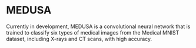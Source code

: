 # MEDUSA
Currently in development, MEDUSA is a convolutional neural network that is trained to classify six types of medical images from the Medical MNIST dataset, including X-rays and CT scans, with high accuracy. 
 
